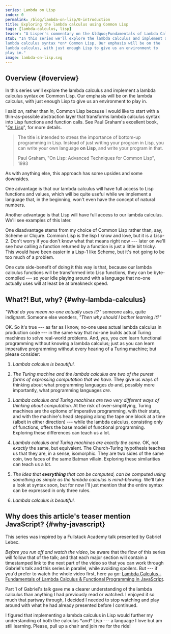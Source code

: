 ```yaml
---
series: Lambda on Lisp
index: 0
permalink: /blog/lambda-on-lisp/0-introduction
title: Exploring the lambda calculus using Common Lisp
tags: [lambda-calculus, lisp]
teaser: "A Lisper's commentary on the &ldquo;Fundamentals of Lambda Calculus & Functional Programming in Javascript&rdquo;."
stub: "In this series we'll explore the lambda calculus and implement a
lambda calculus syntax *on* Common Lisp. Our emphasis will be on the
lambda calculus, with just enough Lisp to give us an environment to
play in."
image: lambda-on-lisp.svg
---
```


## Overview {#overview}

In this series we'll explore the lambda calculus and implement a
lambda calculus syntax *on* Common Lisp. Our emphasis will be on the
lambda calculus, with just enough Lisp to give us an environment to
play in.

I said *on*, rather than *in*, Common Lisp because I would like to
start with a thin-as-possible abstraction layer that transforms lambda
calculus syntax into Lisp functions and function calls. See Paul
Graham's excellent book, "[On
Lisp](http://www.paulgraham.com/onlisp.html)", for more details.

> The title is intended to stress the importance of bottom-up
> programming in Lisp. Instead of just writing your program in Lisp,
> you can write your own language **on Lisp**, and write your program
> in that.
>
> Paul Graham, "On Lisp: Advanced Techniques for Common Lisp", 1993

As with anything else, this approach has some upsides and some
downsides. 

One advantage is that our lambda calculus will have full access to
Lisp functions and values, which will be quite useful while we
implement a language that, in the beginning, won't even have the
concept of natural numbers.

Another advantage is that Lisp will have full access to our lambda
calculus. We'll see examples of this later.

One disadvantage stems from my choice of Common Lisp rather than, say,
Scheme or Clojure. Common Lisp is the lisp I know and love, but it is
a Lisp-2. Don't worry if you don't know what that means right now ---
later on we'll see how calling a function returned by a function is
just a little bit tricky. This would have been easier in a Lisp-1 like
Scheme, but it's not going to be too much of a problem.

One cute side-benefit of doing it this way is that, because our lambda
calculus functions will be transformed into Lisp functions, they can
be byte-compiled --- so your idle playing around with a language
that no-one actually uses will at least be at breakneck speed.

## What?! But, why? {#why-lambda-calculus}

*"What do you mean no-one actually uses it?"* someone asks, quite
indignant. Someone else wonders, *"Then why should I bother learning
it?"*

OK. So it's true --- as far as I know, no-one uses actual lambda
calculus in production code --- in the same way that no-one builds
actual Turing machines to solve real-world problems. And, yes, you
*can* learn functional programming without knowing a lambda calculus;
just as you can learn imperative programming without every hearing of
a Turing machine; but please consider:

1. *Lambda calculus is beautiful.*

2. *The Turing machine and the lambda calculus are two of the purest
   forms of expressing computation that we have*. They give us ways of
   thinking about what programming languages *do* and, possibly more
   importantly, what programming languages *are*.
   
3. *Lambda calculus and Turing machines are two very different ways of
   thinking about computation.* At the risk of over-simplifying, Turing
   machines are the epitome of imperative programming, with their
   state, and with the machine's head stepping along the tape one
   block at a time (albeit in either direction) --- while the lambda
   calculus, consisting only of functions, offers the base model of
   functional programming. Exploring these differences can teach us a
   lot.
   
4. *Lambda calculus and Turing machines are exactly the same.* OK,
   not *exactly* the same, but equivalent. The Church-Turing
   hypothesis teaches us that they are, in a sense, isomorphic. They
   are two sides of the same coin, two faces of the same Batman
   villain. Exploring these similarities can teach us a lot.
   
5. *The idea that __everything__ that can be computed, can be computed
   using something as simple as the lambda calculus is mind-blowing.*
   We'll take a look at syntax soon, but for now I'll just mention
   that the entire syntax can be expressed in only three rules.
   
6. *Lambda calculus is beautiful.*

## Why does this article's teaser mention JavaScript? {#why-javascript}

This series was inspired by a Fullstack Academy talk presented by
Gabriel Lebec.

*Before you run off and watch the video*, be aware that the flow of
this series will follow that of the talk; and that each major section
will contain a timestamped link to the next part of the video so that
you can work through Gabriel's talk and this series in parallel, while
avoiding spoilers. But --- if you'd prefer to watch the whole video
first, here ya go: [Lambda Calculus - Fundamentals of Lambda Calculus
& Functional Programming in
JavaScript](https://www.youtube.com/watch?v=3VQ382QG-y4).

Part 1 of Gabriel's talk gave me a clearer understanding of the lambda
calculus than anything I had previously read or watched. I enjoyed it
so much that partway through, I decided I needed to stop watching and
play around with what he had already presented before I continued.

<takeaway>
I figured that implementing a lambda calculus in Lisp would
further my understanding of both the calculus *and* Lisp --- a
language I love but am still learning.  Please, pull up a chair and
join me for the ride!
</takeaway>

<!--
## Where do we go from here?

There are various lambda calculii (or λ-calculii), but usually, people
refer to Alonzo Church's as *the* lambda calculus. (Note all the
lower-case letters in that sentence.) I'll call our implementation of
Church's λ-calculus "Lambda" or "Λ" (with a capital "l" or a capital
"λ"). This, I admit, is mostly so that I don't have to keep typing
"lambda calculus" in full.
-->

